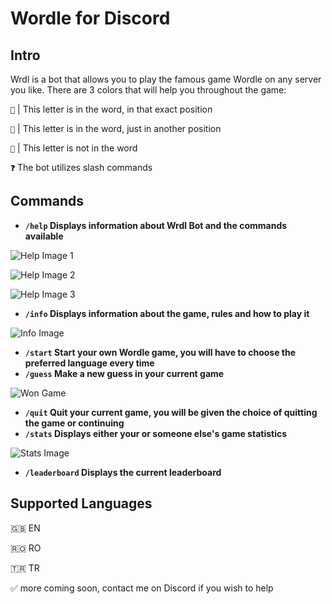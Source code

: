 # Wordle for Discord

## Intro
Wrdl is a bot that allows you to play the famous game Wordle on any server you like.
There are 3 colors that will help you throughout the game:

`💚` | This letter is in the word, in that exact position

`💛` | This letter is in the word, just in another position

`🖤` | This letter is not in the word

**`❓`** The bot utilizes slash commands

## Commands

- **`/help` Displays information about Wrdl Bot and the commands available**

![Help Image 1](https://cdn.discordapp.com/attachments/1071147069982642246/1112041234811334728/image.png)

![Help Image 2](https://cdn.discordapp.com/attachments/1071147069982642246/1112041235033628712/image.png)

![Help Image 3](https://cdn.discordapp.com/attachments/1071147069982642246/1112041235394330624/image.png)

- **`/info` Displays information about the game, rules and how to play it**

![Info Image](https://cdn.discordapp.com/attachments/1071147069982642246/1112041523807277109/image.png)

- **`/start` Start your own Wordle game, you will have to choose the preferred language every time**
- **`/guess` Make a new guess in your current game**

![Won Game](https://cdn.discordapp.com/attachments/1071147069982642246/1112037596781092865/image.png)

- **`/quit` Quit your current game, you will be given the choice of quitting the game or continuing**
- **`/stats` Displays either your or someone else's game statistics**

![Stats Image](https://cdn.discordapp.com/attachments/1071147069982642246/1112041991283421245/image.png)

- **`/leaderboard` Displays the current leaderboard**

## Supported Languages
🇬🇧 EN

🇷🇴 RO

🇹🇷 TR

✅ more coming soon, contact me on Discord if you wish to help

